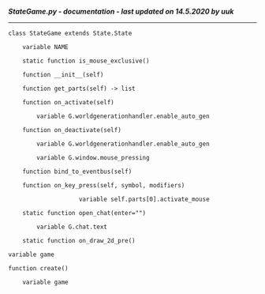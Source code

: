 ***StateGame.py - documentation - last updated on 14.5.2020 by uuk***
___

    class StateGame extends State.State

        variable NAME

        static function is_mouse_exclusive()

        function __init__(self)

        function get_parts(self) -> list

        function on_activate(self)

            variable G.worldgenerationhandler.enable_auto_gen

        function on_deactivate(self)

            variable G.worldgenerationhandler.enable_auto_gen

            variable G.window.mouse_pressing

        function bind_to_eventbus(self)

        function on_key_press(self, symbol, modifiers)

                        variable self.parts[0].activate_mouse

        static function open_chat(enter="")

            variable G.chat.text

        static function on_draw_2d_pre()

    variable game

    function create()

        variable game
